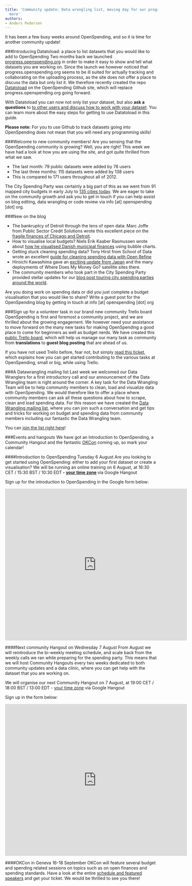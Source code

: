```yaml
---
title: 'Community update: Data wrangling list, moving day for our progress page and
  more'
authors:
- Anders Pedersen
---
```

It has been a few busy weeks around OpenSpending, and so it is time for another community update!

###Introducing Datatoload: a place to list datasets that you would like to add to OpenSpending
Two months back we launched <a href="http://progress.openspending.org">progress.openspending.org</a> in order to make it easy to show and tell what datasets you are working on. Since the launch we however noticed that progress.openspending.org seems to be ill suited for actually tracking and collaborating on the uploading process, as the site does not offer a place to discuss the data but only list it. We therefore recently created the repo <a href="https://github.com/openspending/datatoload">Datatoload</a> on the OpenSpending Github site, which will replace progress.openspending.org going forward.

With Datatoload you can now not only list your dataset, but also <strong>ask a questions</strong> to <a href="https://github.com/openspending/datatoload/issues/4#issuecomment-21298852">to other users and discuss how to work with your dataset</a>. You can learn more about the easy steps for getting to use Datatoload in this guide<em>.</em>

<strong>Please note:</strong> For you to use Github to track datasets going into OpenSpending does not mean that you will need any programming skills!

###Welcome to new community members!
Are you sensing that the OpenSpending community is growing? Well, you are right! This week we have had a look at how you are using the site, and got quite thrilled from what we saw.

- The last month: 79 public datasets were added by 78 users
- The last three months: 115 datasets were added by 138 users
- This is compared to 171 users throughout all of 2012.

The City Spending Party was certainly a big part of this as we went from 91 mapped city budgets in early July to <a href="http://apps.openspending.org/maps/">135 cities today</a>.
We are eager to take on the community growth and ask you to get in touch if you can help assist on blog editing, data wrangling or code review via info [at] openspending [dot] org.

###New on the blog
- The bankruptcy of Detroit through the lens of open data: Marc Joffe from Public Sector Credit Solutions wrote this excellent piece on the <a href="http://blog.openspending.org/2013/07/29/predicting-city-bankruptcies-with-open-data-the-case-of-detroit/">fragile finances of Chicago and Detroit</a>.
- How to visualise local budgets? Niels Erik Kaaber Rasmussen wrote about <a href="http://blog.openspending.org/2013/07/11/opening-up-municipal-spending-data/">how he visualised Danish municipal finances</a> using bubble charts.
- Getting stuck cleaning spending data? Tony Hirst from School of Data wrote an excellent <a href="http://schoolofdata.org/2013/07/26/using-openrefine-to-clean-multiple-documents-in-the-same-way/">guide for cleaning spending data with Open Refine</a>
- Hiroichi Kawashima gave an <a href="http://blog.openspending.org/2013/07/10/where-does-my-money-go-activities-have-become-infectious-in-japan/">exciting update from Japan</a> and the many deployments of Where Does My Money Go? satellite sites there.
- The community members who took part in the City Spending Party provided stellar updates for our <a href="http://blog.openspending.org/2013/07/26/city-spending-party-around-the-world/">blog post touring city spending parties around the world</a>.

Are you doing work on spending data or did you just complete a budget visualisation that you would like to share? Write a guest post for the OpenSpending blog by getting in touch at info [at] openspending [dot] org

###Sign up for a volunteer task in our brand new community Trello board
OpenSpending is first and foremost a community project, and we are thrilled about the growing engagement. We however need your assistance to move forward on the many new tasks for making OpenSpending a good place to come for beginners as well as budget nerds. We have created this <a href="https://trello.com/b/nLZBzdRS/activities">public Trello board</a>, which will help us manage our many task as community from <strong>translations</strong> to <strong>guest blog posting</strong> that are ahead of us.

If you have not used Trello before, fear not, but simply <a href="https://trello.com/c/xeGcPRCv/1-read-this-first-to-get-started">read this ticket</a>, which explains how you can get started contributing to the various tasks at OpenSpending, small or big, while using Trello.

###A Datawrangling mailing list
Last week we welcomed our Data Wranglers for a first introductory call and our announcement of the Data Wrangling team is right around the corner. A key task for the Data Wrangling Team will be to help community members to clean, load and visualize data with OpenSpending. We would therefore like to offer a place where community members can ask all these questions about how to scrape, clean and load spending data. For this reason we have created the <a href="http://lists.okfn.org/mailman/listinfo/os-datawrangling">Data Wrangling mailing list</a>, where you can join such a conversation and get tips and tricks for working on budget and spending data from community members including our fantastic the Data Wrangling team.

You can <a href="http://lists.okfn.org/mailman/listinfo/os-datawrangling">join the list right here</a>!

###Events and hangouts
We have got an Introduction to OpenSpending, a Community Hangout and the fantastic <a href="http://okcon.org">OKCon</a> coming up, so mark your calendar!

####Introduction to OpenSpending Tuesday 6 August
Are you looking to get started using OpenSpending: either to add your first dataset or create a visualisation? We will be running an online training on 6 August, at 16:30 CET / 15:30 BST / 10:30 EDT<strong> - <a href="http://www.timeanddate.com/worldclock/fixedtime.html?msg=OpenSpending+introduction&amp;iso=20130806T1030&amp;p1=263&amp;ah=1">your time zone</a> </strong>via Google Hangout

Sign up for the introduction to OpenSpending in the Google form below:
<iframe src="https://docs.google.com/forms/d/1GaXw9mQYdJ6xjkADw-eg4vH5Uq6mM7o0T9029Hn6akk/viewform?embedded=true" frameborder="0" marginwidth="0" marginheight="0" width="600" height="500"></iframe>

####Next community Hangout on Wednesday 7 August
From August we will reintroduce the bi-weekly meeting schedule, and scale back from the weekly calls we ran while preparing for the spending party. This means that we will host Community Hangouts every two weeks dedicated to both community updates and a data clinic, where you can get help with the dataset that you are working on.

We will organise our next Community Hangout on 7 August, at 19:00 CET / 18:00 BST / 13:00 EDT - <a href="http://www.timeanddate.com/worldclock/fixedtime.html?msg=OpenSpending+Community+Hangout&amp;iso=20130807T13&amp;p1=263&amp;ah=1">your time zone</a> via Google Hangout

Sign up in the form below:
<iframe src="https://docs.google.com/forms/d/1vi2LNysNsu346-X8H5oIp00OUjDFsiR_pYcQSWrQAiY/viewform?embedded=true" frameborder="0" marginwidth="0" marginheight="0" width="600" height="500"></iframe>

####OKCon in Geneva 16-18 September
OKCon will feature several budget and spending related sessions on topics such as on open finances and spending standards. Have a look at the entire <a href="http://okcon.org/schedule/">schedule and featured speakers</a> and get your ticket. We would be thrilled to see you there!

